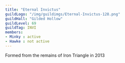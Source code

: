 ```yaml
---
title: "Eternal Invictus"
guildLogo: "/img/guildimgs/Eternal-Invictus-128.png"
guildHall: "Gilded Hollow"
guildLevel: 69
guildTag: INVI
members: 
- Minky : active
- Hawke : not active
---
```


Formed from the remains of Iron Triangle in 2013
